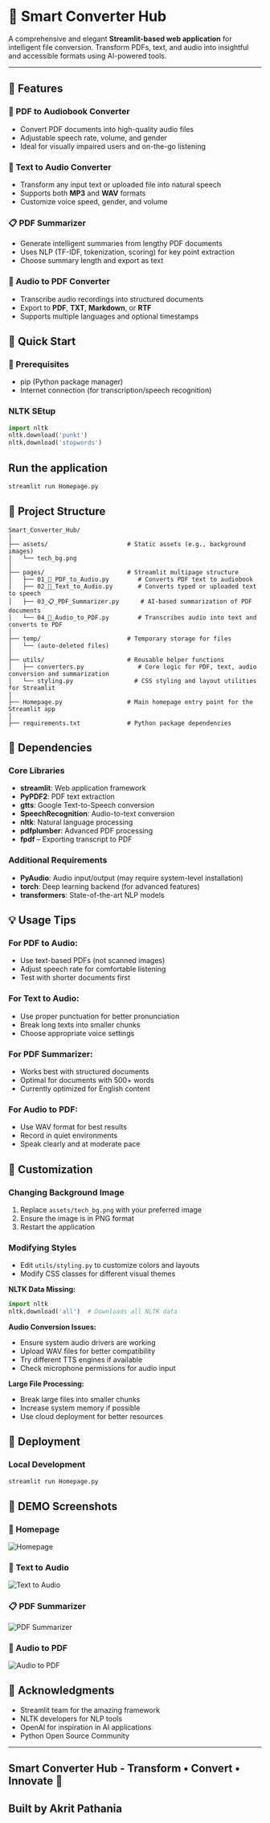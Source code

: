 # 🔄 Smart Converter Hub

A comprehensive and elegant **Streamlit-based web application** for intelligent file conversion. Transform PDFs, text, and audio into insightful and accessible formats using AI-powered tools.

---

## 🌟 Features

### 📄 PDF to Audiobook Converter
- Convert PDF documents into high-quality audio files
- Adjustable speech rate, volume, and gender
- Ideal for visually impaired users and on-the-go listening

### 📝 Text to Audio Converter  
- Transform any input text or uploaded file into natural speech
- Supports both **MP3** and **WAV** formats
- Customize voice speed, gender, and volume

### 📋 PDF Summarizer
- Generate intelligent summaries from lengthy PDF documents
- Uses NLP (TF-IDF, tokenization, scoring) for key point extraction
- Choose summary length and export as text

### 🎵 Audio to PDF Converter
- Transcribe audio recordings into structured documents
- Export to **PDF**, **TXT**, **Markdown**, or **RTF**
- Supports multiple languages and optional timestamps


## 🚀 Quick Start

### 🔧 Prerequisites
- pip (Python package manager)
- Internet connection (for transcription/speech recognition)


### NLTK SEtup
   ```python
   import nltk
   nltk.download('punkt')
   nltk.download('stopwords')
   ```

## Run the application
   ```bash
   streamlit run Homepage.py
   ```


## 📁 Project Structure

```
Smart_Converter_Hub/
│
├── assets/                      # Static assets (e.g., background images)
│   └── tech_bg.png
│
├── pages/                       # Streamlit multipage structure
│   ├── 01_📄_PDF_to_Audio.py        # Converts PDF text to audiobook
│   ├── 02_📝_Text_to_Audio.py       # Converts typed or uploaded text to speech
│   ├── 03_📋_PDF_Summarizer.py      # AI-based summarization of PDF documents
│   └── 04_🎵_Audio_to_PDF.py        # Transcribes audio into text and converts to PDF
│
├── temp/                        # Temporary storage for files
│   └── (auto-deleted files)
│
├── utils/                       # Reusable helper functions
│   ├── converters.py               # Core logic for PDF, text, audio conversion and summarization
│   └── styling.py                 # CSS styling and layout utilities for Streamlit
│
├── Homepage.py                  # Main homepage entry point for the Streamlit app
│
├── requirements.txt             # Python package dependencies

```

## 🔧 Dependencies

### Core Libraries
- **streamlit**: Web application framework
- **PyPDF2**: PDF text extraction
- **gtts**: Google Text-to-Speech conversion
- **SpeechRecognition**: Audio-to-text conversion
- **nltk**: Natural language processing
- **pdfplumber**: Advanced PDF processing
- **fpdf** – Exporting transcript to PDF

### Additional Requirements
- **PyAudio**: Audio input/output (may require system-level installation)
- **torch**: Deep learning backend (for advanced features)
- **transformers**: State-of-the-art NLP models

## 💡 Usage Tips

### For PDF to Audio:
- Use text-based PDFs (not scanned images)
- Adjust speech rate for comfortable listening
- Test with shorter documents first

### For Text to Audio:
- Use proper punctuation for better pronunciation
- Break long texts into smaller chunks
- Choose appropriate voice settings

### For PDF Summarizer:
- Works best with structured documents
- Optimal for documents with 500+ words
- Currently optimized for English content

### For Audio to PDF:
- Use WAV format for best results
- Record in quiet environments
- Speak clearly and at moderate pace

## 🎨 Customization

### Changing Background Image
1. Replace `assets/tech_bg.png` with your preferred image
2. Ensure the image is in PNG format
3. Restart the application

### Modifying Styles
- Edit `utils/styling.py` to customize colors and layouts
- Modify CSS classes for different visual themes


**NLTK Data Missing:**
```python
import nltk
nltk.download('all')  # Downloads all NLTK data
```

**Audio Conversion Issues:**
- Ensure system audio drivers are working
- Upload WAV files for better compatibility
- Try different TTS engines if available
- Check microphone permissions for audio input

**Large File Processing:**
- Break large files into smaller chunks
- Increase system memory if possible
- Use cloud deployment for better resources

## 🚀 Deployment

### Local Development
```bash
streamlit run Homepage.py
```

## 📸 DEMO Screenshots

### 🔄 Homepage
![Homepage](images/h1.png)

### 📝 Text to Audio
![Text to Audio](images/h3.png)

### 📋 PDF Summarizer
![PDF Summarizer](images/h4.png)

### 🎵 Audio to PDF
![Audio to PDF](images/h5.png)



## 🙏 Acknowledgments

- Streamlit team for the amazing framework
- NLTK developers for NLP tools
- OpenAI for inspiration in AI applications
- Python Open Source Community

---

**Smart Converter Hub** - Transform • Convert • Innovate 🔄
---
## Built by Akrit Pathania
